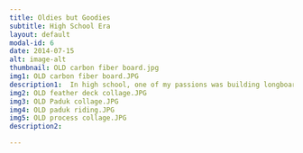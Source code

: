 ```yaml
---
title: Oldies but Goodies
subtitle: High School Era
layout: default
modal-id: 6
date: 2014-07-15
alt: image-alt
thumbnail: OLD carbon fiber board.jpg
img1: OLD carbon fiber board.JPG
description1:  In high school, one of my passions was building longboards. I started by laminating plies of maple together in a contoured press to achieve concavity in the profile and increase the strength of the boards. I experimented with this a lot and made upwards of 15 of these, selling and gifting them to friends as I went. I also experimented with other methods like reinforced hardwoods cut out and engraved with a CNC router. I even constructed a couple with a foam core sandwiched between carbon fiber layups.
img2: OLD feather deck collage.JPG
img3: OLD Paduk collage.JPG
img4: OLD paduk riding.JPG
img5: OLD process collage.JPG
description2: 

---
```

